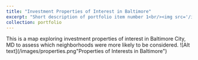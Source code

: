 ```yaml
---
title: "Investment Properties of Interest in Baltimore"
excerpt: "Short description of portfolio item number 1<br/><img src='/images/properties.png'>"
collection: portfolio
---
```

This is a map exploring investment properties of interest in Baltimore City, MD to assess which neighborhoods were more likely to be considered.
![Alt text](/images/properties.png"Properties of Interests in Baltimore")
